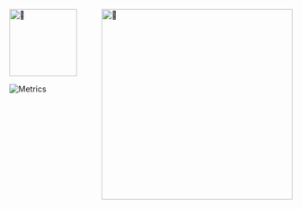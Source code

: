 [<img align="right" width="340" alt="🍄" src="https://gist.githubusercontent.com/zMenta/6440d48ee353ca28778c3e3e74c57a13/raw/c8059cb0525bb15f5bbca40ca0d93ae46f490df7/Mushroom22-08-20.png">](#)


[<img align="center" width="120" alt="🍄" src="https://gist.githubusercontent.com/zMenta/6440d48ee353ca28778c3e3e74c57a13/raw/f7a351a2838aae267c7a586256b6b1f9b1b56f21/Witch%2520Hero%252029-08-20.png">](#)

![Metrics](https://metrics.lecoq.io/zMenta?template=classic&isocalendar=1&languages=1&base=header%2C%20activity%2C%20community%2C%20repositories%2C%20metadata&base.indepth=false&base.hireable=false&base.skip=false&isocalendar=false&isocalendar.duration=half-year&languages=false&languages.ignored=portugol%2Cjava%2Ckotlin&languages.limit=8&languages.threshold=1%25&languages.other=false&languages.colors=github&languages.sections=most-used&languages.details=bytes-size%2C%20percentage&languages.indepth=false&languages.analysis.timeout=15&languages.categories=markup%2C%20programming&languages.recent.categories=markup%2C%20programming&languages.recent.load=300&languages.recent.days=14&config.timezone=America%2FSao_Paulo)

<!---
![Metrics](https://metrics.lecoq.io/zMenta?template=classic&isocalendar=1&languages=1&base=header%2C%20activity%2C%20community%2C%20repositories%2C%20metadata&base.indepth=false&base.hireable=false&base.skip=false&isocalendar=false&isocalendar.duration=full-year&languages=false&languages.ignored=portugol%2C%20java%2C%20kotlin&languages.limit=8&languages.threshold=1.5%25&languages.other=false&languages.colors=github&languages.sections=most-used&languages.indepth=false&languages.analysis.timeout=15&languages.categories=markup%2C%20programming&languages.recent.categories=markup%2C%20programming&languages.recent.load=300&languages.recent.days=14&config.timezone=America%2FSao_Paulo)
-->
